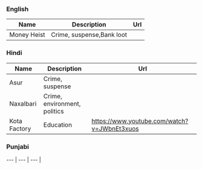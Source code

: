 ### English
Name | Description | Url | 
--- | --- | --- |
Money Heist | Crime, suspense,Bank loot |  |

### Hindi
Name | Description | Url | 
--- | --- | --- |
Asur | Crime, suspense |  |
Naxalbari | Crime, environment, politics |  |
Kota Factory|Education|https://www.youtube.com/watch?v=JWbnEt3xuos|


### Punjabi
--- | --- | --- |

